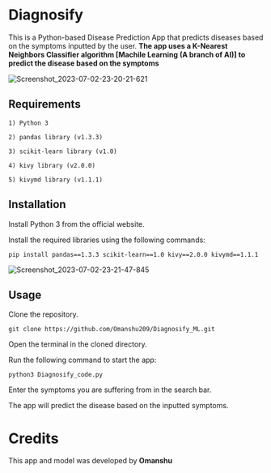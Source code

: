 # Diagnosify 

This is a Python-based Disease Prediction App that predicts diseases based on the symptoms inputted by the user. **The app uses a K-Nearest Neighbors Classifier algorithm [Machile Learning (A branch of AI)] to predict the disease based on the symptoms**

![Screenshot_2023-07-02-23-20-21-621](https://github.com/Omanshu209/Diagnosify_ML/assets/114089324/23180a29-56f5-443a-bc6b-5ca98b07f4a6)


## Requirements
```
1) Python 3

2) pandas library (v1.3.3)

3) scikit-learn library (v1.0)

4) kivy library (v2.0.0)

5) kivymd library (v1.1.1)
```
## Installation

Install Python 3 from the official website.

Install the required libraries using the following commands:
```
pip install pandas==1.3.3 scikit-learn==1.0 kivy==2.0.0 kivymd==1.1.1
```

![Screenshot_2023-07-02-23-21-47-845](https://github.com/Omanshu209/Diagnosify_ML/assets/114089324/42ff8b52-0a17-465d-bf9e-baaa78994ada)

## Usage

Clone the repository.
```
git clone https://github.com/Omanshu209/Diagnosify_ML.git
```
Open the terminal in the cloned directory.

Run the following command to start the app:
```
python3 Diagnosify_code.py
```
Enter the symptoms you are suffering from in the search bar.

The app will predict the disease based on the inputted symptoms.

# Credits
This app and model was developed by **Omanshu**
